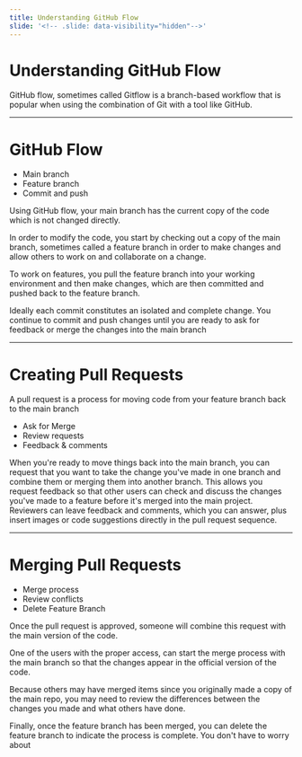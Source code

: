 ```yaml
---
title: Understanding GitHub Flow 
slide: '<!-- .slide: data-visibility="hidden"-->'
---
```


<!-- .slide: data-state="layout-title" class="bg-dark"-->

# Understanding GitHub Flow

> >

GitHub flow, sometimes called Gitflow is a branch-based workflow that is popular when using the combination of Git with a tool like GitHub.

---

# GitHub Flow

- Main branch
- Feature branch
- Commit and push

> >

Using GitHub flow, your main branch has the current copy of the code which is not changed directly.

In order to modify the code, you start by checking out a copy of the main branch, sometimes called a feature branch in order to make changes and allow others to work on and collaborate on a change.

To work on features, you pull the feature branch into your working environment and then make changes, which are then committed and pushed back to the feature branch.

Ideally each commit constitutes an isolated and complete change. You continue to commit and push changes until you are ready to ask for feedback or merge the changes into the main branch

---

# Creating Pull Requests

A pull request is a process for moving code from your feature branch back to the main branch
- Ask for Merge
- Review requests
- Feedback & comments
  
> >

When you're ready to move things back into the main branch, you can request that you want to take the change you've made in one branch and combine them or merging them into another branch.
This allows you request feedback so that other users can check and discuss the changes you've made to a feature before it's merged into the main project.
Reviewers can leave feedback and comments, which you can answer, plus insert images or code suggestions directly in the pull request sequence. 

---

# Merging Pull Requests

- Merge process
- Review conflicts
- Delete Feature Branch
  
> >

Once the pull request is approved, someone will combine this request with the main version of the code.

One of the users with the proper access, can start the merge process with the main branch so that the changes appear in the official version of the code.

Because others may have merged items since you originally made a copy of the main repo, you may need to review the differences between the changes you made and what others have done.

Finally, once the feature branch has been merged, you can delete the feature branch to indicate the process is complete. You don't have to worry about 
